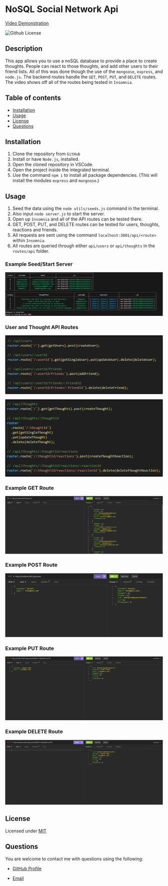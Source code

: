 # NoSQL Social Network Api

[Video Demonstration]([https://www.youtube.com/watch?v=1LeIPhDVkdw](https://drive.google.com/file/d/1AwUZFLC6P6qMTxxx2EXnbsaT2kUIJ5VH/view))

![Github License](https://img.shields.io/badge/License-MIT-green.svg)

## Description

This app allows you to use a noSQL database to provide a place to create thoughts. People can react to those thoughts, and add other users to their friend lists. All of this was done though the use of the `mongoose`, `express`, and `node.js`. The backend routes handle the `GET`, `POST`, `PUT`, and `DELETE` routes. The video shows off all of the routes being tested in `Insomnia`.

## Table of contents

- [Installation](#installation)
- [Usage](#usage)
- [License](#license)
- [Questions](#questions)

## Installation

1. Clone the repository from `GitHub`
2. Install or have `Node.js`, installed.
3. Open the cloned repository in VSCode.
4. Open the project inside the integrated terminal.
5. Use the command `npm i` to install all package dependencies.
   (This will install the modules `express` and `mongoose`.)

## Usage

1. Seed the data using the `node utils/seeds.js` command in the terminal.
2. Also input `node server.js` to start the server.
3. Open up `Insomnia` and all of the API routes can be tested there.
4. GET, POST, PUT, and DELETE routes can be tested for users, thoughts, reactions and friends.
5. All requests are sent using the command `localhost:3001/api/<route>` within `Insomnia`.
6. All routes are queried through either `api/users` or `api/thoughts` in the `routes/api` folder.

### Example Seed/Start Server

![seed_data](./assets/seed.PNG)

### User and Thought API Routes

![user_api_routes](./assets/routes.PNG)

![thoughts_api_routes](./assets/routes2.PNG)

### Example GET Route

![get_route](/assets/getRoute.PNG)

### Example POST Route

![post_route](./assets/postRoute.PNG)

### Example PUT Route

![put_route](./assets/putRoute.PNG)

### Example DELETE Route

![delete_route](./assets/deleteRoute.PNG)

## License

Licensed under [MIT](https://opensource.org/license/mit/)

## Questions

You are welcome to contact me with questions using the following:

- [GitHub Profile](https://github.com/ethancs13)

- [Email](mailto:ethansroka@gmail.com)
